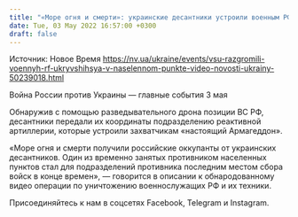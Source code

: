 ```yaml
---
title: "«Море огня и смерти»: украинские десантники устроили военным РФ «настоящий Армагеддон» — видео"
date: Tue, 03 May 2022 16:57:00 +0300
draft: false
---
```

Источник: Новое Время https://nv.ua/ukraine/events/vsu-razgromili-voennyh-rf-ukryvshihsya-v-naselennom-punkte-video-novosti-ukrainy-50239018.html


Война России против Украины — главные события 3 мая

Обнаружив с помощью разведывательного дрона позиции ВС РФ, десантники передали их координаты подразделению реактивной артиллерии, которые устроили захватчикам «настоящий Армагеддон».

«Море огня и смерти получили российские оккупанты от украинских десантников. Один из временно занятых противником населенных пунктов стал для подразделений противника последним местом сбора войск в конце времен», — говорится в описании к обнародованному видео операции по уничтожению военнослужащих РФ и их техники.

Присоединяйтесь к нам в соцсетях Facebook, Telegram и Instagram.
